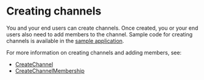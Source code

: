 # Creating channels<a name="creating-channels"></a>

You and your end users can create channels\. Once created, you or your end users also need to add members to the channel\. Sample code for creating channels is available in the [sample application](https://github.com/aws/amazon-chime-sdk-component-library-react                  )\.

For more information on creating channels and adding members, see:
+  [CreateChannel](https://docs.aws.amazon.com/chime/latest/APIReference/API_CreateChannel.html) 
+  [CreateChannelMembership](https://docs.aws.amazon.com/chime/latest/APIReference/API_CreateChannelMembership.html) 